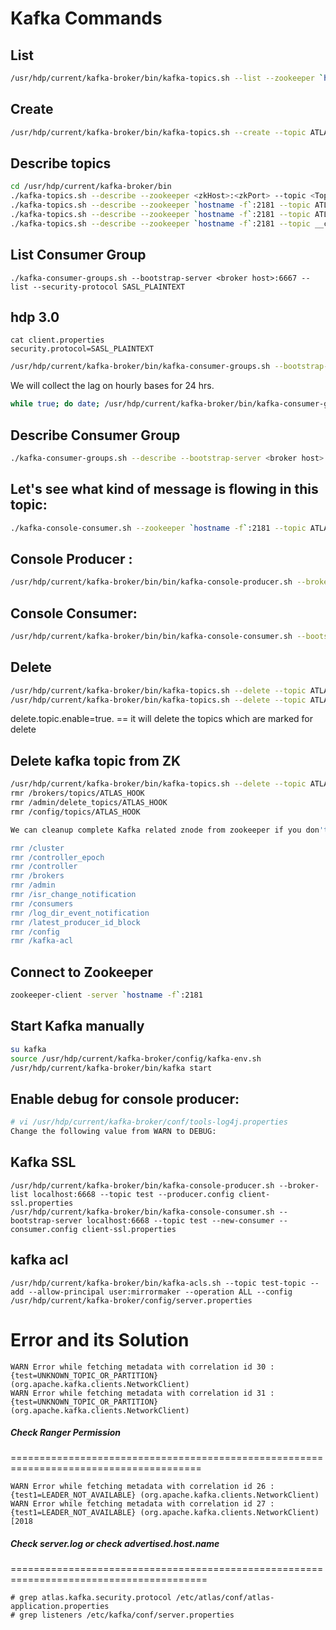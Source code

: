 # Kafka Commands

## List
```sh
/usr/hdp/current/kafka-broker/bin/kafka-topics.sh --list --zookeeper `hostname -f`:2181
```

## Create
```sh
/usr/hdp/current/kafka-broker/bin/kafka-topics.sh --create --topic ATLAS_HOOK --zookeeper `hostname -f`:2181 --partitions 1 --replication-factor 1
```

## Describe topics
```sh
cd /usr/hdp/current/kafka-broker/bin
./kafka-topics.sh --describe --zookeeper <zkHost>:<zkPort> --topic <TopicName>
./kafka-topics.sh --describe --zookeeper `hostname -f`:2181 --topic ATLAS_HOOK
./kafka-topics.sh --describe --zookeeper `hostname -f`:2181 --topic ATLAS_ENTITIES
./kafka-topics.sh --describe --zookeeper `hostname -f`:2181 --topic __consumer_offsets
```

## List Consumer Group
```
./kafka-consumer-groups.sh --bootstrap-server <broker host>:6667 --list --security-protocol SASL_PLAINTEXT
```

## hdp 3.0

```
cat client.properties
security.protocol=SASL_PLAINTEXT
```
```sh
/usr/hdp/current/kafka-broker/bin/kafka-consumer-groups.sh --bootstrap-server <broker host>:6667 --list --command-config /root/client.properties
```

We will collect the lag on hourly bases for 24 hrs.

```bash
while true; do date; /usr/hdp/current/kafka-broker/bin/kafka-consumer-groups.sh --describe --bootstrap-server  <broker host>:6667 --group atlas --security-protocol SASL_PLAINTEXT >> /tmp/atlas-lag.txt; sleep 3600; done  > /dev/null &
```

## Describe Consumer Group
```sh
./kafka-consumer-groups.sh --describe --bootstrap-server <broker host>:6667 --group atlas --security-protocol SASL_PLAINTEXT
```

## Let's see what kind of message is flowing in this topic:
```sh
./kafka-console-consumer.sh --zookeeper `hostname -f`:2181 --topic ATLAS_HOOK --from-beginning
```

## Console Producer :
```sh
/usr/hdp/current/kafka-broker/bin/bin/kafka-console-producer.sh --broker-list <broker-hostname:port> --topic <topic-name>
```

## Console Consumer:
```sh
/usr/hdp/current/kafka-broker/bin/bin/kafka-console-consumer.sh --bootstrap-server <BROKER_HOST:PORT> --topic <TOPIC-NAME>
```

## Delete
```sh
/usr/hdp/current/kafka-broker/bin/kafka-topics.sh --delete --topic ATLAS_ENTITIES --zookeeper `hostname -f`:2181
/usr/hdp/current/kafka-broker/bin/kafka-topics.sh --delete --topic ATLAS_HOOK --zookeeper `hostname -f`:2181
```

delete.topic.enable=true. == it will delete the topics which are marked for delete

## Delete kafka topic from ZK

```sh
/usr/hdp/current/kafka-broker/bin/kafka-topics.sh --delete --topic ATLAS_HOOK --zookeeper `hostname -f`:2181
rmr /brokers/topics/ATLAS_HOOK
rmr /admin/delete_topics/ATLAS_HOOK
rmr /config/topics/ATLAS_HOOK
```

```sh
We can cleanup complete Kafka related znode from zookeeper if you don't have other topics 

rmr /cluster 
rmr /controller_epoch 
rmr /controller 
rmr /brokers 
rmr /admin 
rmr /isr_change_notification 
rmr /consumers 
rmr /log_dir_event_notification 
rmr /latest_producer_id_block 
rmr /config 
rmr /kafka-acl 
```

## Connect to Zookeeper
```sh
zookeeper-client -server `hostname -f`:2181
```

##  Start Kafka manually
```bash
su kafka
source /usr/hdp/current/kafka-broker/config/kafka-env.sh
/usr/hdp/current/kafka-broker/bin/kafka start
```

## Enable debug for console producer:
```sh
# vi /usr/hdp/current/kafka-broker/conf/tools-log4j.properties
Change the following value from WARN to DEBUG:
```

## Kafka SSL
```
/usr/hdp/current/kafka-broker/bin/kafka-console-producer.sh --broker-list localhost:6668 --topic test --producer.config client-ssl.properties
/usr/hdp/current/kafka-broker/bin/kafka-console-consumer.sh --bootstrap-server localhost:6668 --topic test --new-consumer --consumer.config client-ssl.properties
```

## kafka acl

`/usr/hdp/current/kafka-broker/bin/kafka-acls.sh --topic test-topic --add --allow-principal user:mirrormaker --operation ALL --config /usr/hdp/current/kafka-broker/config/server.properties`


# Error and its Solution

```
WARN Error while fetching metadata with correlation id 30 : {test=UNKNOWN_TOPIC_OR_PARTITION} (org.apache.kafka.clients.NetworkClient)
WARN Error while fetching metadata with correlation id 31 : {test=UNKNOWN_TOPIC_OR_PARTITION} (org.apache.kafka.clients.NetworkClient)
```
##### Check Ranger Permission
=======================================================================================
                                                                                        

```
WARN Error while fetching metadata with correlation id 26 : {test1=LEADER_NOT_AVAILABLE} (org.apache.kafka.clients.NetworkClient)
WARN Error while fetching metadata with correlation id 27 : {test1=LEADER_NOT_AVAILABLE} (org.apache.kafka.clients.NetworkClient)[2018
```
##### Check server.log or check advertised.host.name
========================================================================================
```
# grep atlas.kafka.security.protocol /etc/atlas/conf/atlas-application.properties 
# grep listeners /etc/kafka/conf/server.properties 
```
